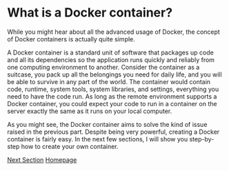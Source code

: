 # What is a Docker container?

While you might hear about all the advanced usage of Docker, the concept of Docker containers is actually quite simple.

A Docker container is a standard unit of software that packages up code and all its dependencies so the application runs quickly and reliably from one computing environment to another. Consider the container as a suitcase, you pack up all the belongings you need for daily life, and you will be able to survive in any part of the world. The container would contain code, runtime, system tools, system libraries, and settings, everything you need to have the code run. As long as the remote environment supports a Docker container, you could expect your code to run in a container on the server exactly the same as it runs on your local computer.

As you might see, the Docker container aims to solve the kind of issue raised in the previous part. Despite being very powerful, creating a Docker container is fairly easy. In the next few sections, I will show you step-by-step how to create your own container.

[Next Section](setup.md)
[Homepage](index.md)

[//]: # (These are reference links used in the body of this note and get stripped out when the markdown processor does its job. There is no need to format nicely because it shouldn't be seen. Thanks SO - http://stackoverflow.com/questions/4823468/store-comments-in-markdown-syntax)
   [CHTC]: <https://chtc.cs.wisc.edu/>
   [DockerHub website]: <https://hub.docker.com/>
   [Windows link]: <https://docs.docker.com/desktop/install/windows-install/>
   [Mac link]: <https://docs.docker.com/desktop/install/mac-install/>
   [Linux link]: <https://docs.docker.com/desktop/install/linux-install/>
   [Engine link]: <https://docs.docker.com/engine/install/centos/>
   [Dockerfile reference]: <https://docs.docker.com/engine/reference/builder/>

